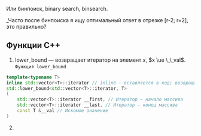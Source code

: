 Или бинпоиск, binary search, binsearch.

_Часто после бинпоиска я ищу оптимальный ответ в отрезке \[r-2; r+2\], это правильно?

## Функции C++
1. lower_bound — возвращает итератор на элемент $x$, $x \ue \_\_val$.
`Функция lower_bound`
```cpp
template<typename T>
inline std::vector<T>::iterator // inline — вставляется в код; возвращает итератор
std::lower_bound<std::vector<T>::iterator, T>
(
	std::vector<T>::iterator __first, // Итератор — начало массива
	std::vector<T>::iterator __last, // Итератор — конец массива
	const T &__val // Искомое значение
)
```

2. 